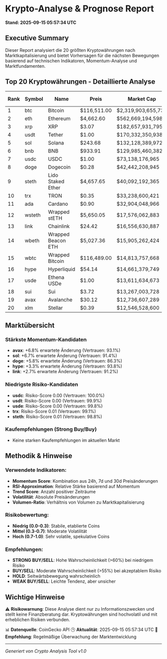 # Krypto-Analyse & Prognose Report
**Stand: 2025-09-15 05:57:34 UTC**

## Executive Summary

Dieser Report analysiert die 20 größten Kryptowährungen nach Marktkapitalisierung und bietet Vorhersagen für die nächsten Bewegungen basierend auf technischen Indikatoren, Momentum-Analyse und Marktfundamenten.

## Top 20 Kryptowährungen - Detaillierte Analyse

|   Rank | Symbol   | Name               | Preis       | Market Cap         | Wahrscheinlichkeit ↑   | Wahrscheinlichkeit ↓   | Seitwärts   | Erwartete Änderung   | Empfehlung   | Vertrauen   |
|--------|----------|--------------------|-------------|--------------------|------------------------|------------------------|-------------|----------------------|--------------|-------------|
|      1 | btc      | Bitcoin            | $116,511.00 | $2,319,903,655,739 | 42.9%                  | 35.7%                  | 21.4%       | +0.7%                | WEAK BUY     | 97.4%       |
|      2 | eth      | Ethereum           | $4,662.60   | $562,669,194,598   | 42.9%                  | 35.7%                  | 21.4%       | +1.9%                | WEAK BUY     | 98.2%       |
|      3 | xrp      | XRP                | $3.07       | $182,657,931,795   | 35.7%                  | 42.9%                  | 21.4%       | +0.5%                | WEAK SELL    | 93.1%       |
|      4 | usdt     | Tether             | $1.00       | $170,332,350,938   | 36.7%                  | 43.3%                  | 20.0%       | +0.0%                | WEAK SELL    | 99.9%       |
|      5 | sol      | Solana             | $243.68     | $132,128,389,972   | 53.3%                  | 26.7%                  | 20.0%       | +6.7%                | WEAK BUY     | 91.4%       |
|      6 | bnb      | BNB                | $933.91     | $129,985,460,382   | 53.3%                  | 26.7%                  | 20.0%       | +2.5%                | WEAK BUY     | 95.4%       |
|      7 | usdc     | USDC               | $1.00       | $73,138,176,965    | 43.3%                  | 36.7%                  | 20.0%       | +0.0%                | WEAK BUY     | 100.0%      |
|      8 | doge     | Dogecoin           | $0.28       | $42,442,208,945    | 53.1%                  | 28.1%                  | 18.7%       | +5.8%                | WEAK BUY     | 86.3%       |
|      9 | steth    | Lido Staked Ether  | $4,657.65   | $40,092,192,365    | 42.9%                  | 35.7%                  | 21.4%       | +1.9%                | WEAK BUY     | 98.8%       |
|     10 | trx      | TRON               | $0.35       | $33,238,600,421    | 35.7%                  | 42.9%                  | 21.4%       | +0.8%                | WEAK SELL    | 99.1%       |
|     11 | ada      | Cardano            | $0.90       | $32,904,048,966    | 35.7%                  | 42.9%                  | 21.4%       | -0.2%                | WEAK SELL    | 88.2%       |
|     12 | wsteth   | Wrapped stETH      | $5,650.05   | $17,576,062,883    | 42.9%                  | 35.7%                  | 21.4%       | +2.0%                | WEAK BUY     | 98.5%       |
|     13 | link     | Chainlink          | $24.42      | $16,556,630,887    | 53.3%                  | 26.7%                  | 20.0%       | +2.7%                | WEAK BUY     | 91.2%       |
|     14 | wbeth    | Wrapped Beacon ETH | $5,027.36   | $15,905,262,424    | 42.9%                  | 35.7%                  | 21.4%       | +1.9%                | WEAK BUY     | 98.2%       |
|     15 | wbtc     | Wrapped Bitcoin    | $116,489.00 | $14,813,757,668    | 42.9%                  | 35.7%                  | 21.4%       | +0.6%                | WEAK BUY     | 98.0%       |
|     16 | hype     | Hyperliquid        | $54.14      | $14,661,379,749    | 53.3%                  | 26.7%                  | 20.0%       | +3.3%                | WEAK BUY     | 93.8%       |
|     17 | usde     | Ethena USDe        | $1.00       | $13,611,634,673    | 42.9%                  | 35.7%                  | 21.4%       | +0.0%                | WEAK BUY     | 99.8%       |
|     18 | sui      | Sui                | $3.72       | $13,267,003,728    | 35.7%                  | 42.9%                  | 21.4%       | +1.1%                | WEAK SELL    | 91.2%       |
|     19 | avax     | Avalanche          | $30.12      | $12,736,607,289    | 53.3%                  | 26.7%                  | 20.0%       | +6.8%                | WEAK BUY     | 93.1%       |
|     20 | xlm      | Stellar            | $0.39       | $12,546,528,600    | 35.7%                  | 42.9%                  | 21.4%       | -0.3%                | WEAK SELL    | 92.7%       |

## Marktübersicht

### Stärkste Momentum-Kandidaten
- **avax**: +6.8% erwartete Änderung (Vertrauen: 93.1%)
- **sol**: +6.7% erwartete Änderung (Vertrauen: 91.4%)
- **doge**: +5.8% erwartete Änderung (Vertrauen: 86.3%)
- **hype**: +3.3% erwartete Änderung (Vertrauen: 93.8%)
- **link**: +2.7% erwartete Änderung (Vertrauen: 91.2%)


### Niedrigste Risiko-Kandidaten
- **usdc**: Risiko-Score 0.00 (Vertrauen: 100.0%)
- **usdt**: Risiko-Score 0.00 (Vertrauen: 99.9%)
- **usde**: Risiko-Score 0.00 (Vertrauen: 99.8%)
- **trx**: Risiko-Score 0.01 (Vertrauen: 99.1%)
- **steth**: Risiko-Score 0.01 (Vertrauen: 98.8%)


### Kaufempfehlungen (Strong Buy/Buy)
- Keine starken Kaufempfehlungen im aktuellen Markt


## Methodik & Hinweise

### Verwendete Indikatoren:
- **Momentum Score**: Kombination aus 24h, 7d und 30d Preisänderungen
- **RSI-Approximation**: Relative Stärke basierend auf Momentum
- **Trend Score**: Anzahl positiver Zeiträume
- **Volatilität**: Absolute Preisänderungen
- **Volumen-Ratio**: Verhältnis von Volumen zu Marktkapitalisierung

### Risikobewertung:
- **Niedrig (0.0-0.3)**: Stabile, etablierte Coins
- **Mittel (0.3-0.7)**: Moderate Volatilität
- **Hoch (0.7-1.0)**: Sehr volatile, spekulative Coins

### Empfehlungen:
- **STRONG BUY/SELL**: Hohe Wahrscheinlichkeit (>60%) bei niedrigem Risiko
- **BUY/SELL**: Moderate Wahrscheinlichkeit (>55%) bei akzeptablem Risiko
- **HOLD**: Seitwärtsbewegung wahrscheinlich
- **WEAK BUY/SELL**: Leichte Tendenz, aber unsicher

## Wichtige Hinweise

⚠️ **Risikowarnung**: Diese Analyse dient nur zu Informationszwecken und stellt keine Finanzberatung dar. Kryptowährungen sind hochvolatil und mit erheblichen Risiken verbunden.

📊 **Datenquelle**: CoinGecko API
🕒 **Aktualität**: 2025-09-15 05:57:34 UTC
🔄 **Empfehlung**: Regelmäßige Überwachung der Marktentwicklung

---
*Generiert von Crypto Analysis Tool v1.0*
